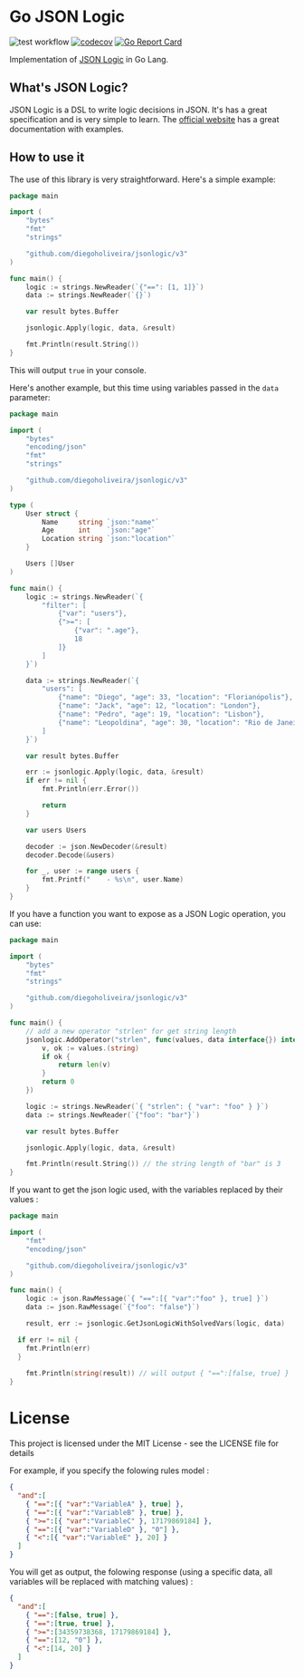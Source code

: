 # Go JSON Logic

![test workflow](https://github.com/diegoholiveira/jsonlogic/actions/workflows/test.yml/badge.svg)
[![codecov](https://codecov.io/gh/diegoholiveira/jsonlogic/branch/master/graph/badge.svg)](https://codecov.io/gh/diegoholiveira/jsonlogic)
[![Go Report Card](https://goreportcard.com/badge/github.com/diegoholiveira/jsonlogic)](https://goreportcard.com/report/github.com/diegoholiveira/jsonlogic)

Implementation of [JSON Logic](http://jsonlogic.com) in Go Lang.

## What's JSON Logic?

JSON Logic is a DSL to write logic decisions in JSON. It's has a great specification and is very simple to learn.
The [official website](http://jsonlogic.com) has a great documentation with examples.

## How to use it

The use of this library is very straightforward. Here's a simple example:

```go
package main

import (
	"bytes"
	"fmt"
	"strings"

	"github.com/diegoholiveira/jsonlogic/v3"
)

func main() {
	logic := strings.NewReader(`{"==": [1, 1]}`)
	data := strings.NewReader(`{}`)

	var result bytes.Buffer

	jsonlogic.Apply(logic, data, &result)

	fmt.Println(result.String())
}
```

This will output `true` in your console.

Here's another example, but this time using variables passed in the `data` parameter:

```go
package main

import (
	"bytes"
	"encoding/json"
	"fmt"
	"strings"

	"github.com/diegoholiveira/jsonlogic/v3"
)

type (
	User struct {
		Name     string `json:"name"`
		Age      int    `json:"age"`
		Location string `json:"location"`
	}

	Users []User
)

func main() {
	logic := strings.NewReader(`{
        "filter": [
            {"var": "users"},
            {">=": [
                {"var": ".age"},
                18
            ]}
        ]
    }`)

	data := strings.NewReader(`{
        "users": [
            {"name": "Diego", "age": 33, "location": "Florianópolis"},
            {"name": "Jack", "age": 12, "location": "London"},
            {"name": "Pedro", "age": 19, "location": "Lisbon"},
            {"name": "Leopoldina", "age": 30, "location": "Rio de Janeiro"}
        ]
    }`)

	var result bytes.Buffer

	err := jsonlogic.Apply(logic, data, &result)
	if err != nil {
		fmt.Println(err.Error())

		return
	}

	var users Users

	decoder := json.NewDecoder(&result)
	decoder.Decode(&users)

	for _, user := range users {
		fmt.Printf("    - %s\n", user.Name)
	}
}
```

If you have a function you want to expose as a JSON Logic operation, you can use:

```go
package main

import (
	"bytes"
	"fmt"
	"strings"

	"github.com/diegoholiveira/jsonlogic/v3"
)

func main() {
	// add a new operator "strlen" for get string length
	jsonlogic.AddOperator("strlen", func(values, data interface{}) interface{} {
		v, ok := values.(string)
		if ok {
			return len(v)
		}
		return 0
	})

	logic := strings.NewReader(`{ "strlen": { "var": "foo" } }`)
	data := strings.NewReader(`{"foo": "bar"}`)

	var result bytes.Buffer

	jsonlogic.Apply(logic, data, &result)

	fmt.Println(result.String()) // the string length of "bar" is 3
}
```

If you want to get the json logic used, with the variables replaced by their values : 

```go
package main

import (
	"fmt"
	"encoding/json"

	"github.com/diegoholiveira/jsonlogic/v3"
)

func main() {
	logic := json.RawMessage(`{ "==":[{ "var":"foo" }, true] }`)
	data := json.RawMessage(`{"foo": "false"}`)

	result, err := jsonlogic.GetJsonLogicWithSolvedVars(logic, data)

  if err != nil {
    fmt.Println(err)
  }
  
	fmt.Println(string(result)) // will output { "==":[false, true] }
}

```

# License

This project is licensed under the MIT License - see the LICENSE file for details



For example, if you specify the folowing rules model :


```json
{
  "and":[
    { "==":[{ "var":"VariableA" }, true] },
    { "==":[{ "var":"VariableB" }, true] },
    { ">=":[{ "var":"VariableC" }, 17179869184] },
    { "==":[{ "var":"VariableD" }, "0"] },
    { "<":[{ "var":"VariableE" }, 20] }
  ]
}

```

You will get as output, the folowing response (using a specific data, all variables will be replaced with matching values) :

```json
{
  "and":[
    { "==":[false, true] },
    { "==":[true, true] },
    { ">=":[34359738368, 17179869184] },
    { "==":[12, "0"] },
    { "<":[14, 20] }
  ]
}

```
